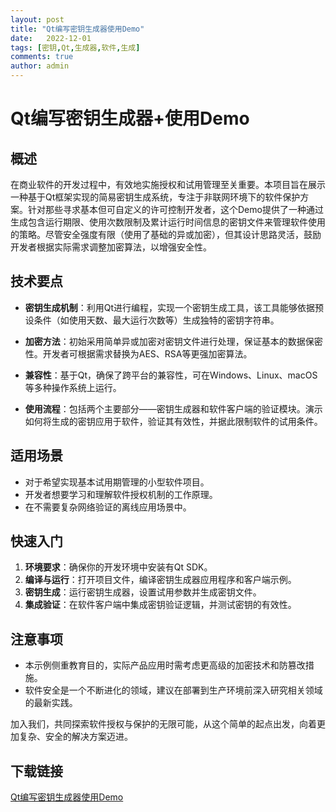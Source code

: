 ```yaml
---
layout: post
title: "Qt编写密钥生成器使用Demo"
date:   2022-12-01
tags: [密钥,Qt,生成器,软件,生成]
comments: true
author: admin
---
```

# Qt编写密钥生成器+使用Demo

## 概述

在商业软件的开发过程中，有效地实施授权和试用管理至关重要。本项目旨在展示一种基于Qt框架实现的简易密钥生成系统，专注于非联网环境下的软件保护方案。针对那些寻求基本但可自定义的许可控制开发者，这个Demo提供了一种通过生成包含运行期限、使用次数限制及累计运行时间信息的密钥文件来管理软件使用的策略。尽管安全强度有限（使用了基础的异或加密），但其设计思路灵活，鼓励开发者根据实际需求调整加密算法，以增强安全性。

## 技术要点

- **密钥生成机制**：利用Qt进行编程，实现一个密钥生成工具，该工具能够依据预设条件（如使用天数、最大运行次数等）生成独特的密钥字符串。
  
- **加密方法**：初始采用简单异或加密对密钥文件进行处理，保证基本的数据保密性。开发者可根据需求替换为AES、RSA等更强加密算法。

- **兼容性**：基于Qt，确保了跨平台的兼容性，可在Windows、Linux、macOS等多种操作系统上运行。

- **使用流程**：包括两个主要部分——密钥生成器和软件客户端的验证模块。演示如何将生成的密钥应用于软件，验证其有效性，并据此限制软件的试用条件。

## 适用场景

- 对于希望实现基本试用期管理的小型软件项目。
- 开发者想要学习和理解软件授权机制的工作原理。
- 在不需要复杂网络验证的离线应用场景中。

## 快速入门

1. **环境要求**：确保你的开发环境中安装有Qt SDK。
2. **编译与运行**：打开项目文件，编译密钥生成器应用程序和客户端示例。
3. **密钥生成**：运行密钥生成器，设置试用参数并生成密钥文件。
4. **集成验证**：在软件客户端中集成密钥验证逻辑，并测试密钥的有效性。

## 注意事项

- 本示例侧重教育目的，实际产品应用时需考虑更高级的加密技术和防篡改措施。
- 软件安全是一个不断进化的领域，建议在部署到生产环境前深入研究相关领域的最新实践。

加入我们，共同探索软件授权与保护的无限可能，从这个简单的起点出发，向着更加复杂、安全的解决方案迈进。

## 下载链接

[Qt编写密钥生成器使用Demo](https://pan.quark.cn/s/b6f9c2581137)